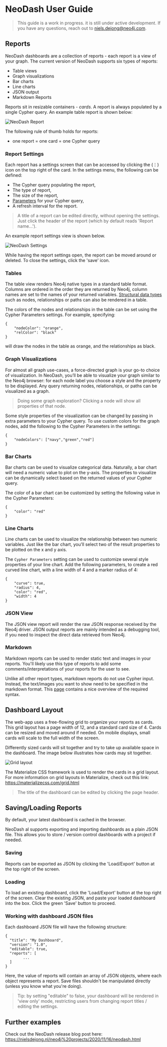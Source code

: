 # NeoDash User Guide
> This guide is a work in progress. it is still under active development. If you have any questions, reach out to niels.dejong@neo4j.com.

## Reports
NeoDash dashboards are a collection of reports - each report is a view of your graph.
The current version of NeoDash supports six types of reports:
                                                                                       
- Table views
- Graph visualizations
- Bar charts
- Line charts
- JSON output
- Markdown Reports

 Reports sit in resizable containers -  _cards_.
A report is always populated by a single Cypher query. An example table report is shown below:

![NeoDash Report](./img/neodash-table.png) 

The following rule of thumb holds for reports:
- one report = one card = one Cypher query 

### Report Settings
Each report has a settings screen that can be accessed by clicking the (⋮) icon on the top right of the card. 
In the settings menu, the following can be defined:
- The Cypher query populating the report, 
- The type of report,
- The size of the report,
- [Parameters](https://neo4j.com/docs/cypher-manual/current/syntax/parameters/) for your Cypher query,
- A refresh interval for the report.

> A title of a report can be edited directly, without opening the settings. Just click the header of the report (which by default reads 'Report name...').

An example report settings view is shown below.

![NeoDash Settings](./img/neodash-editor.png) 

While having the report settings open, the report can be moved around or deleted. To close the settings, click the 'save' icon.
### Tables
The table view renders Neo4j native types in a standard table format. Columns are ordered in the order they are returned by Neo4j, column names are set to the names of your returned variables. [Structural data types](https://neo4j.com/docs/cypher-manual/current/syntax/values/#structural-types) such as nodes, relationships or paths can also be rendered in a table.

The colors of the nodes and relationships in the table can be set using the Cypher Parameters settings. For example, specifying:
```
{
    "nodeColor": "orange",
    "relColor": "black"
}
```
will draw the nodes in the table as orange, and the relationships as black.

### Graph Visualizations
For almost all graph use-cases, a force-directed graph is your go-to choice of visualization. In NeoDash, you’ll be able to visualize your graph similar to the Neo4j browser: for each node label you choose a style and the property to be displayed. Any query returning nodes, relationships, or paths can be visualized as a graph. 
> Doing some graph exploration? Clicking a node will show all properties of that node.

Some style properties of the visualization can be changed by passing in extra parameters to your Cypher query. To use custom colors for the graph nodes, add the following to the Cypher Parameters in the settings:
```
{
    "nodeColors": ["navy","green","red"]
}
```

### Bar Charts
Bar charts can be used to visualize categorical data. Naturally, a bar chart will need a numeric value to plot on the y-axis. The properties to visualize can be dynamically select based on the returned values of your Cypher query.


The color of a bar chart can be customized by setting the following value in the Cypher Parameters:
```
{
    "color": "red"
}
```
### Line Charts
Line charts can be used to visualize the relationship between two numeric variables. Just like the bar chart, you’ll select two of the result properties to be plotted on the x and y axis.

The `Cypher Parameters` setting can be used to customize several style properties of your line chart. Add the following parameters, to create a red curved line chart, with a line width of 4 and a marker radius of 4:
```
{
    "curve": true,
    "radius": 4, 
    "color": "red", 
    "width": 4
}
```

### JSON View
The JSON view report will render the raw JSON response received by the Neo4j driver.
JSON output reports are mainly intended as a debugging tool, if you need to inspect the direct data retrieved from Neo4j.

### Markdown
Markdown reports can be used to render static text and images in your reports.
You'll likely use this type of reports to add some comments/interpretations of your reports for the user to see.

Unlike all other report types, markdown reports do not use Cypher input.
Instead, the text/images you want to show need to be specified in the markdown format. This [page](https://www.markdownguide.org/basic-syntax/) contains a nice overview of the required syntax.

 
## Dashboard Layout
The web-app uses a free-flowing grid to organize your reports as cards. This grid layout has a page width of 12, and a standard card size of 4.
Cards can be resized and moved around if needed. 
On mobile displays, small cards will scale to the full width of the screen.

Differently sized cards will sit together and try to take up available space in the dashboard. The image below illustrates how cards may sit together.



![Grid layout](./img/layout.png) 

The Materialize CSS framework is used to render the cards in a grid layout. For more information on grid layouts in Materialize, check out this link:
https://materializecss.com/grid.html

> The title of the dashboard can be edited by clicking the page header. 

## Saving/Loading Reports
By default, your latest dashboard is cached in the browser.

NeoDash al supports exporting and importing dashboards as a plain JSON file. 
This allows you to store / version control dashboards with a project if needed.
 
### Saving
Reports can be exported as JSON by clicking the 'Load/Export' button at the top right of the screen.

### Loading
To load an existing dashboard, click the 'Load/Export' button at the top right of the screen. Clear the existing JSON, and paste your loaded dashboard into the box. 
Click the green 'Save' button to proceed.

### Working with dashboard JSON files
Each dashboard JSON file will have the following structure:
```
{
  "title": "My Dashboard",
  "version": "1.0",
  "editable": true,
  "reports": [
        ...
  ]
}
```
Here, the value of reports will contain an array of JSON objects, where each object represents a report.
Save files shouldn't be manipulated directly (unless you know what you're doing).


> Tip: by setting "editable" to false, your dashboard will be rendered in 'view only' mode, restricting users from changing report titles / editing the settings. 

## Further examples
Check out the NeoDash release blog post here:
https://nielsdejong.nl/neo4j%20projects/2020/11/16/neodash.html